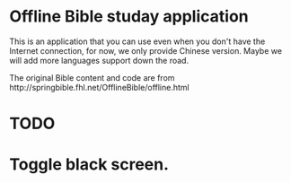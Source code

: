 <h1>Offline Bible studay application</h1>
<p>This is an application that you can use even when you don't have the Internet connection, for now, we only provide Chinese version. Maybe we will add more languages support down the road.</p>
<span>The original Bible content and code are from http://springbible.fhl.net/OfflineBible/offline.html </span>

<h1>TODO<h1/>
Toggle black screen.

